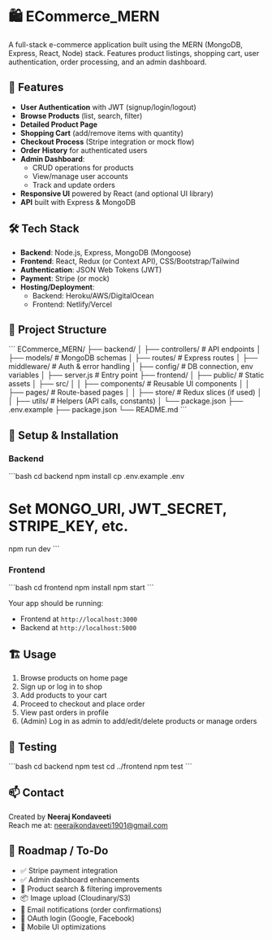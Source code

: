 # 🛍️ ECommerce_MERN

A full-stack e-commerce application built using the MERN (MongoDB, Express, React, Node) stack. Features product listings, shopping cart, user authentication, order processing, and an admin dashboard.

## 🎯 Features

- **User Authentication** with JWT (signup/login/logout)
- **Browse Products** (list, search, filter)
- **Detailed Product Page**
- **Shopping Cart** (add/remove items with quantity)
- **Checkout Process** (Stripe integration or mock flow)
- **Order History** for authenticated users
- **Admin Dashboard**:
  - CRUD operations for products
  - View/manage user accounts
  - Track and update orders
- **Responsive UI** powered by React (and optional UI library)
- **API** built with Express & MongoDB

## 🛠️ Tech Stack

- **Backend**: Node.js, Express, MongoDB (Mongoose)
- **Frontend**: React, Redux (or Context API), CSS/Bootstrap/Tailwind
- **Authentication**: JSON Web Tokens (JWT)
- **Payment**: Stripe (or mock)
- **Hosting/Deployment**:
  - Backend: Heroku/AWS/DigitalOcean
  - Frontend: Netlify/Vercel

## 📂 Project Structure

\`\`\`
ECommerce_MERN/
├── backend/
│   ├── controllers/       # API endpoints
│   ├── models/            # MongoDB schemas
│   ├── routes/            # Express routes
│   ├── middleware/        # Auth & error handling
│   ├── config/            # DB connection, env variables
│   ├── server.js          # Entry point
├── frontend/
│   ├── public/            # Static assets
│   ├── src/
│   │   ├── components/    # Reusable UI components
│   │   ├── pages/         # Route-based pages
│   │   ├── store/         # Redux slices (if used)
│   │   ├── utils/         # Helpers (API calls, constants)
│   └── package.json
├── .env.example
├── package.json
└── README.md
\`\`\`

## 🔧 Setup & Installation

### Backend

\`\`\`bash
cd backend
npm install
cp .env.example .env
# Set MONGO_URI, JWT_SECRET, STRIPE_KEY, etc.
npm run dev
\`\`\`

### Frontend

\`\`\`bash
cd frontend
npm install
npm start
\`\`\`

Your app should be running:
- Frontend at `http://localhost:3000`
- Backend at `http://localhost:5000`

## 🏗 Usage

1. Browse products on home page  
2. Sign up or log in to shop  
3. Add products to your cart  
4. Proceed to checkout and place order  
5. View past orders in profile  
6. (Admin) Log in as admin to add/edit/delete products or manage orders  

## 🧪 Testing

\`\`\`bash
cd backend
npm test
cd ../frontend
npm test
\`\`\`

## 📫 Contact

Created by **Neeraj Kondaveeti**  
Reach me at: neerajkondaveeti1901@gmail.com

## 📌 Roadmap / To‑Do

- ✅ Stripe payment integration  
- ✅ Admin dashboard enhancements  
- 🔄 Product search & filtering improvements  
- 📦 Image upload (Cloudinary/S3)  
- 🧾 Email notifications (order confirmations)  
- 🔐 OAuth login (Google, Facebook)  
- 📱 Mobile UI optimizations  
